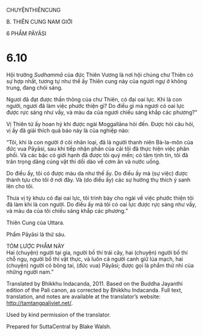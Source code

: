 CHUYỆNTHIÊNCUNG

B. THIÊN CUNG NAM GIỚI

6 PHẨM PĀYĀSI

# 6.10

Hội trường _Sudhammā_ của đức Thiên Vương là nơi hội chúng chư Thiên có sự hợp nhất, tương tự như thế ấy Thiên cung này của ngươi ngự ở không trung, đang chói sáng.

Ngươi đã đạt được thần thông của chư Thiên, có đại oai lực. Khi là con người, ngươi đã làm việc phước thiện gì? Do điều gì mà ngươi có oai lực được rực sáng như vầy, và màu da của ngươi chiếu sáng khắp các phương?”

Vị Thiên tử ấy hoan hỷ khi được ngài Moggallāna hỏi đến. Ðược hỏi câu hỏi, vị ấy đã giải thích quả báo này là của nghiệp nào:

“Tôi, khi là con người ở cõi nhân loại, đã là người thanh niên Bà-la-môn của đức vua Pāyāsi, sau khi tiếp nhận phần của cải tôi đã thực hiện việc phân phối. Và các bậc có giới hạnh đã được tôi quý mến; có tâm tịnh tín, tôi đã trân trọng dâng cúng vật thí dồi dào về cơm ăn và nước uống.

Do điều ấy, tôi có được màu da như thế ấy. Do điều ấy mà (sự việc) được thành tựu cho tôi ở nơi đây. Và (do điều ấy) các sự hưởng thụ thích ý sanh lên cho tôi.

Thưa vị tỳ khưu có đại oai lực, tôi trình bày cho ngài về việc phước thiện tôi đã làm khi là con người. Do điều ấy mà tôi có oai lực được rực sáng như vầy, và màu da của tôi chiếu sáng khắp các phương.”

Thiên Cung của Uttara.

Phẩm Pāyāsi là thứ sáu.

TÓM LƯỢC PHẨM NÀY  
Hai (chuyện) người tại gia, người bố thí trái cây, hai (chuyện) người bố thí chỗ ngụ, người bố thí vật thực, và luôn cả người canh giữ lúa mạch, hai (chuyện) người có bông tai, (đức vua) Pāyāsi; được gọi là phẩm thứ nhì của những người nam.”

Translated by Bhikkhu Indacanda, 2011. Based on the Buddha Jayanthi edition of the Pali canon, as corrected by Bhikkhu Indacanda. Full text, translation, and notes are available at the translator’s website: http://tamtangpaliviet.net/.

Used by kind permission of the translator.

Prepared for SuttaCentral by Blake Walsh.
